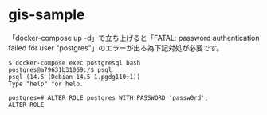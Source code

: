 # gis-sample

「docker-compose up -d」で立ち上げると「FATAL:  password authentication failed for user "postgres"」のエラーが出る為下記対処が必要です。

```
$ docker-compose exec postgresql bash
postgres@a79631b31069:/$ psql
psql (14.5 (Debian 14.5-1.pgdg110+1))
Type "help" for help.

postgres=# ALTER ROLE postgres WITH PASSWORD 'passw0rd';
ALTER ROLE
```
